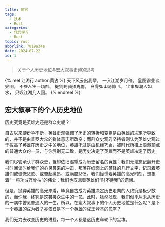 ```yaml
---
title: 前言
tags:
  - 技术
  - Rust
categories:
  - 代码学习
  - Rust
topic: rust
abbrlink: 7819a34e
date: 2024-07-22
id: 1
---
```


> 关于个人历史地位与宏大叙事史诗的思考

<!-- more -->

{% reel 江湖行 author:黄沾 %}
天下风云出我辈，
一入江湖岁月催。
皇图霸业谈笑间，
不胜人生一场醉。
提剑跨骑挥鬼雨，
白骨如山鸟惊飞。
尘事如潮人如水，
只叹江湖几人回。
{% endreel %}

## 宏大叙事下的个人历史地位

历史究竟是英雄史还是群众史呢？

自古以来便纷争不断，英雄史观强调了历史的转折和变更是由英雄的决定所导致的，并不是由普罗大众的群体意志所改变；而群众史观的坚持者则认为英雄史观过于拔高了英雄在历史之中的地位，英雄不过是由机缘巧合，被时代所推上浪潮顶点的普通大众的一员，与你我别无二致，是历史决定了英雄而不是英雄决定了历史。

我们尽管承认了群众史，但却依旧渴望成为历史留名的英雄；我们无法忘记翻开史书时阅读时给我们的心灵带来的冲击，那落在纸面上的轻轻的几行文字，记录着英雄们或慷慨悲歌、或奋起激昂、或满腔悲愤。我们憧憬着英雄的高光时刻，想象着“一将功成万骨枯”的伟业；我们也叹息着英雄们“时不待我”的遗憾。

但是，抛弃英雄的高光来看，毕竟自古成为英雄决定历史走向的人终究是极少数的，而你我，终究是这芸芸众生中的一员。此时，猛然发现，我们似乎从未从历史的一隅中瞥见普通人的一生，所以，在宏大叙事下的个人历史地位是什么呢？是下一个英雄的成为者？亦仅仅是下一个英雄的成王登基的底座？

我们无力去改变历史的进程，每一个人都是这历史车轮下的尘埃。
